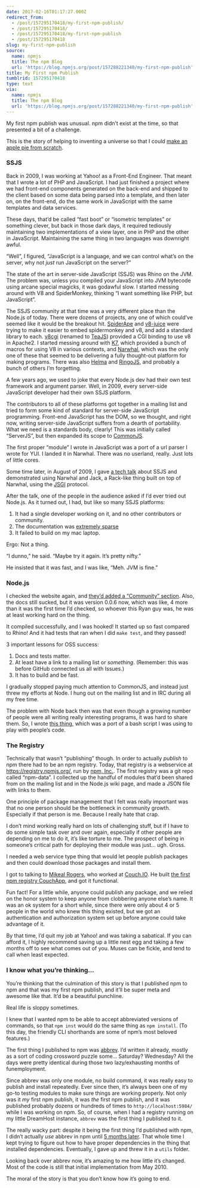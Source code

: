 ```yaml
---
date: 2017-02-16T01:17:27.000Z
redirect_from:
  - /post/157295170418/my-first-npm-publish/
  - /post/157295170418/
  - /post/157295170418/my-first-npm-publish
  - /post/157295170418
slug: my-first-npm-publish
source:
  name: npmjs
  title: The npm Blog
  url: 'https://blog.npmjs.org/post/157288221340/my-first-npm-publish'
title: My First npm Publish
tumblrid: 157295170418
type: text
via:
  name: npmjs
  title: The npm Blog
  url: 'https://blog.npmjs.org/post/157288221340/my-first-npm-publish'
---
```

<p>My first npm publish was unusual.  npm didn&rsquo;t exist at the time, so
that presented a bit of a challenge.</p>

<p>This is the story of helping to inventing a universe so that I could
<a href="https://www.youtube.com/watch?v=zSgiXGELjbc">make an apple pie from
scratch</a>.</p>

<h3>SSJS</h3>

<p>Back in 2009, I was working at Yahoo! as a Front-End Engineer.  That
meant that I wrote a lot of PHP and JavaScript.  I had just finished
a project where we had front-end components generated on the back-end
and shipped to the client based on some data being parsed into a
template, and then later on, on the front-end, do the same work in
JavaScript with the same templates and data services.</p>

<p>These days, that&rsquo;d be called &ldquo;fast boot&rdquo; or &ldquo;isometric templates&rdquo; or
something clever, but back in those dark days, it required tediously
maintaining two implementations of a view layer, one in PHP and the
other in JavaScript.  Maintaining the same thing in two languages was
downright awful.</p>

<p>&ldquo;Well&rdquo;, I figured, &ldquo;JavaScript is a language, and we can control
what&rsquo;s on the server, why not <em>just</em> run JavaScript on the server?&rdquo;</p>

<p>The state of the art in server-side JavaScript (SSJS) was Rhino on the
JVM.  The problem was, unless you compiled your JavaScript into JVM
bytecode using arcane special magicks, it was godawful slow.  I
started messing around with V8 and SpiderMonkey, thinking &ldquo;I want
something like PHP, but JavaScript&rdquo;.</p>

<p>The SSJS community at that time was a very different place than the
Node.js of today.  There were dozens of projects, any one of which
could&rsquo;ve seemed like it would be the breakout hit.
<a href="http://spiderape.sourceforge.net/">SpiderApe</a> and
<a href="https://code.google.com/archive/p/v8-juice/">v8-juice</a> were trying to
make it easier to embed spidermonkey and v8, and add a standard
library to each.  <a href="https://code.google.com/archive/p/v8cgi/">v8cgi</a>
(renamed to <a href="https://code.google.com/archive/p/teajs/">TeaJS</a>)
provided a CGI binding to use v8 in Apache2.  I started messing around
with <a href="https://github.com/sebastien/k7">K7</a>, which provided a bunch of
macros for using V8 in various contexts, and
<a href="https://github.com/tlrobinson/narwhal">Narwhal</a>, which was the only
one of these that seemed to be delivering a fully thought-out platform
for making programs.  There was also <a href="http://helma.org/">Helma</a> and
<a href="https://ringojs.org/">RingoJS</a>, and probably a bunch of others I&rsquo;m
forgetting.</p>

<p>A few years ago, we used to joke that every Node.js dev had their own
test framework and argument parser.  Well, in 2009, every server-side
JavaScript developer had their own SSJS platform.</p>

<p>The contributors to all of these platforms got together in a mailing
list and tried to form some kind of standard for server-side
JavaScript programming.  Front-end JavaScript has the DOM, so we
thought, and right now, writing server-side JavaScript suffers from a
dearth of portability.  What we need is a standards body, clearly!
This was initially called &ldquo;ServerJS&rdquo;, but then expanded its scope to
<a href="http://www.commonjs.org/">CommonJS</a>.</p>

<p>The first proper &ldquo;module&rdquo; I wrote in JavaScript was a port of a url
parser I wrote for YUI.  I landed it in Narwhal.  There was no
userland, really.  Just lots of little cores.</p>

<p>Some time later, in August of 2009, I gave <a href="https://web.archive.org/web/20091020193405/http://developer.yahoo.com/yui/theater/video.php?v=isaac-ssjs">a tech
talk</a>
about SSJS and demonstrated using Narwhal and Jack, a Rack-like thing
built on top of Narwhal, using the
<a href="https://en.wikipedia.org/wiki/JSGI">JSGI</a> protocol.</p>

<p>After the talk, one of the people in the audience asked if I&rsquo;d ever
tried out Node.js.  As it turned out, I had, but like so many SSJS
platforms:</p>

<ol><li>It had a single developer working on it, and no other contributors
or community.</li>
<li>The documentation was <a href="https://nodejs.org/docs/v0.0.2/">extremely
sparse</a></li>
<li>It failed to build on my mac laptop.</li>
</ol><p>Ergo: Not a thing.</p>

<p>&ldquo;I dunno,&rdquo; he said.  &ldquo;Maybe try it again.  It&rsquo;s pretty nifty.&rdquo;</p>

<p>He insisted that it was fast, and I was like, &ldquo;Meh.  JVM is fine.&rdquo;</p>

<h3>Node.js</h3>

<p>I checked the website again, and <a href="https://nodejs.org/docs/v0.0.6/#community">they&rsquo;d added a &ldquo;Community&rdquo;
section</a>.  Also, the docs
still sucked, but it was version 0.0.6 now, which was like, 4 more
than it was the first time I&rsquo;d checked, so whoever this Ryan guy was,
he was at least working hard on the thing.</p>

<p>It compiled successfully, and I was hooked!  It started up so fast
compared to Rhino!  And it had tests that ran when I did <code>make test</code>,
and they passed!</p>

<p>3 important lessons for OSS success:</p>

<ol><li>Docs and tests matter.</li>
<li>At least have a link to a mailing list or <em>something</em>.  (Remember:
this was before GitHub connected us all with Issues.)</li>
<li>It has to build and be fast.</li>
</ol><p>I gradually stopped paying much attention to CommonJS, and instead
just threw my efforts at Node.  I hung out on the mailing list and in
IRC during all my free time.</p>

<p>The problem with Node back then was that even though a growing number
of people were all writing really interesting programs, it was hard to
share them.  So, I wrote <a href="https://github.com/npm/npm/commit/4626dfa">this
thing</a>, which was a port of
a bash script I was using to play with people&rsquo;s code.</p>

<h3>The Registry</h3>

<p>Technically that wasn&rsquo;t &ldquo;publishing&rdquo; though.  In order to actually
<em>publish</em> to npm there had to be an npm registry.  Today, that
registry is a webservice at <a href="https://registry.npmjs.org/">https://registry.npmjs.org/</a>, run by
<a href="https://www.npmjs.com/">npm, Inc.</a>.  The first registry was a git
repo called &ldquo;npm-data&rdquo;.  I collected up the handful of modules that&rsquo;d
been shared from on the mailing list and in the Node.js wiki page, and
made a JSON file with links to them.</p>

<p>One principle of package management that I felt was really important
was that no one person should be the bottleneck in community growth.
Especially if that person is me.  Because I really hate that crap.</p>

<p>I don&rsquo;t mind working really hard on lots of challenging stuff, but if
I have to do some simple task over and over again, especially if other
people are depending on me to do it, it&rsquo;s like torture to me.  The
prospect of being in someone&rsquo;s critical path for deploying their
module was just&hellip; ugh.  Gross.</p>

<p>I needed a web service type thing that would let people publish
packages and then could download those packages and install them.</p>

<p>I got to talking to <a href="http://mikealrogers.com/">Mikeal Rogers</a>, who
worked at
<a href="https://www.crunchbase.com/organization/couch-io">Couch.IO</a>.  He
built <a href="https://github.com/npm/npm-registry-couchapp/commit/f7f5c93">the first npm registry
CouchApp</a>,
and got it functional.</p>

<p>Fun fact!  For a little while, anyone could publish any package, and
we relied on the honor system to keep anyone from clobbering
anyone else&rsquo;s name.  It was an ok system for a short while, since
there were only about 4 or 5 people in the world who knew this thing
existed, but we got an authentication and authorization system set up
before anyone could take advantage of it.</p>

<p>By that time, I&rsquo;d quit my job at Yahoo! and was taking a sabatical.
If you can afford it, I highly recommend saving up a little nest egg
and taking a few months off to see what comes out of you.  Muses
can be fickle, and tend to call when least expected.</p>

<h3>I know what you&rsquo;re thinking&hellip;</h3>

<p>You&rsquo;re thinking that the culmination of this story is that I published
npm to npm and that was my first npm publish, and it&rsquo;ll be super meta
and awesome like that.  It&rsquo;d be a beautiful punchline.</p>

<p>Real life is sloppy sometimes.</p>

<p>I knew that I wanted npm to be able to accept abbreviated versions of
commands, so that <code>npm inst</code> would do the same thing as <code>npm install</code>.
(To this day, the friendly CLI shorthands are some of npm&rsquo;s most
beloved features.)</p>

<p>The first thing I published to npm was <a href="http://npm.im/abbrev">abbrev</a>.
I&rsquo;d written it already, mostly as a sort of coding crossword
puzzle some&hellip; Saturday?  Wednesday?  All the days were pretty
identical during those two lazy/exhausting months of funemployment.</p>

<p>Since abbrev was only one module, no build command, it was
really easy to publish and install repeatedly.  Ever since then, it&rsquo;s
always been one of my go-to testing modules to make sure things are
working properly.  Not only was it <em>my</em> first npm publish, it was
<em>the</em> first npm publish, and it was published probably dozens or
hundreds of times to <code>http://localhost:5984/</code> while I was working on
npm.  So, of course, when I had a registry running on my little
DreamHost instance, <code>abbrev</code> was the first thing I published to it.</p>

<p>The really wacky part: despite it being the first thing I&rsquo;d published
with npm, I didn&rsquo;t actually <em>use</em> abbrev in npm until <a href="https://github.com/npm/npm/commit/4f8b35e">5 months
later</a>. That whole time I
kept trying to figure out how to have proper dependencies in the thing
that installed dependencies.  Eventually, I gave up and threw it in a
<code>utils</code> folder.</p>

<p>Looking back over abbrev now, it&rsquo;s amazing to me how little it&rsquo;s
changed.  Most of the code is still that initial implementation from
May 2010.</p>

<p>The moral of the story is that you don&rsquo;t know how it&rsquo;s going to end.</p>
